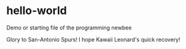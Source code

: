 # hello-world
Demo or starting file of the programming newbee

Glory to San-Antonio Spurs!
I hope Kawaii Leonard's quick recovery!

